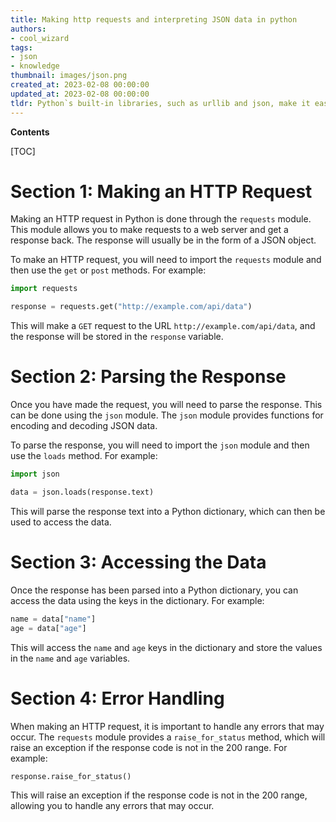 ```yaml
---
title: Making http requests and interpreting JSON data in python
authors:
- cool_wizard
tags:
- json
- knowledge
thumbnail: images/json.png
created_at: 2023-02-08 00:00:00
updated_at: 2023-02-08 00:00:00
tldr: Python`s built-in libraries, such as urllib and json, make it easy to make HTTP requests and parse JSON data.
---
```


**Contents**

[TOC]

# Section 1: Making an HTTP Request

Making an HTTP request in Python is done through the `requests` module. This module allows you to make requests to a web server and get a response back. The response will usually be in the form of a JSON object.

To make an HTTP request, you will need to import the `requests` module and then use the `get` or `post` methods. For example:

```python
import requests

response = requests.get("http://example.com/api/data")
```

This will make a `GET` request to the URL `http://example.com/api/data`, and the response will be stored in the `response` variable.

# Section 2: Parsing the Response

Once you have made the request, you will need to parse the response. This can be done using the `json` module. The `json` module provides functions for encoding and decoding JSON data.

To parse the response, you will need to import the `json` module and then use the `loads` method. For example:

```python
import json

data = json.loads(response.text)
```

This will parse the response text into a Python dictionary, which can then be used to access the data.

# Section 3: Accessing the Data

Once the response has been parsed into a Python dictionary, you can access the data using the keys in the dictionary. For example:

```python
name = data["name"]
age = data["age"]
```

This will access the `name` and `age` keys in the dictionary and store the values in the `name` and `age` variables.

# Section 4: Error Handling

When making an HTTP request, it is important to handle any errors that may occur. The `requests` module provides a `raise_for_status` method, which will raise an exception if the response code is not in the 200 range. For example:

```python
response.raise_for_status()
```

This will raise an exception if the response code is not in the 200 range, allowing you to handle any errors that may occur.

